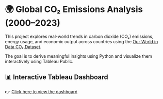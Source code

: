 # 🌍 Global CO₂ Emissions Analysis (2000–2023)

This project explores real-world trends in carbon dioxide (CO₂) emissions, energy usage, and economic output across countries using the [Our World in Data CO₂ Dataset](https://github.com/owid/co2-data).

The goal is to derive meaningful insights using Python and visualize them interactively using Tableau Public.

## 📊 Interactive Tableau Dashboard

👉 [Click here to view the dashboard](https://public.tableau.com/views/GlobalCO2Emissions_17524301089880/Dashboard1?:language=enUS&:sid=&:redirect=auth&:display_count=n&:origin=)
